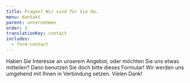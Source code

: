 ```yaml
---
title: Fragen? Wir sind für Sie da.
menu: Kontakt
parent: unternehmen
order: 3
translationKey: contact
includes:
  - form-contact
---
```

Haben Sie Interesse an unserem Angebot, oder möchten Sie uns etwas mitteilen? Dann benutzen Sie doch bitte dieses Formular! Wir werden uns umgehend mit Ihnen in Verbindung setzen. Vielen Dank!
